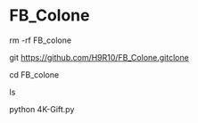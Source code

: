 # FB_Colone
rm -rf FB_colone

git  https://github.com/H9R10/FB_Colone.gitclone

cd FB_colone

ls 

python 4K-Gift.py
